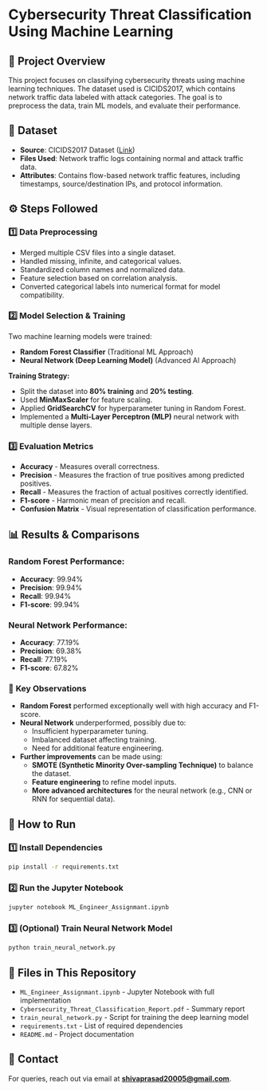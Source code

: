 # Cybersecurity Threat Classification Using Machine Learning

## 📌 Project Overview
This project focuses on classifying cybersecurity threats using machine learning techniques. The dataset used is CICIDS2017, which contains network traffic data labeled with attack categories. The goal is to preprocess the data, train ML models, and evaluate their performance.

## 📂 Dataset
- **Source**: CICIDS2017 Dataset ([Link](https://www.unb.ca/cic/datasets/ids.html))
- **Files Used**: Network traffic logs containing normal and attack traffic data.
- **Attributes**: Contains flow-based network traffic features, including timestamps, source/destination IPs, and protocol information.

## ⚙️ Steps Followed
### 1️⃣ Data Preprocessing
- Merged multiple CSV files into a single dataset.
- Handled missing, infinite, and categorical values.
- Standardized column names and normalized data.
- Feature selection based on correlation analysis.
- Converted categorical labels into numerical format for model compatibility.

### 2️⃣ Model Selection & Training
Two machine learning models were trained:
- **Random Forest Classifier** (Traditional ML Approach)
- **Neural Network (Deep Learning Model)** (Advanced AI Approach)

**Training Strategy:**
- Split the dataset into **80% training** and **20% testing**.
- Used **MinMaxScaler** for feature scaling.
- Applied **GridSearchCV** for hyperparameter tuning in Random Forest.
- Implemented a **Multi-Layer Perceptron (MLP)** neural network with multiple dense layers.

### 3️⃣ Evaluation Metrics
- **Accuracy** - Measures overall correctness.
- **Precision** - Measures the fraction of true positives among predicted positives.
- **Recall** - Measures the fraction of actual positives correctly identified.
- **F1-score** - Harmonic mean of precision and recall.
- **Confusion Matrix** - Visual representation of classification performance.

## 📊 Results & Comparisons
### **Random Forest Performance:**
- **Accuracy**: 99.94%
- **Precision**: 99.94%
- **Recall**: 99.94%
- **F1-score**: 99.94%

### **Neural Network Performance:**
- **Accuracy**: 77.19%
- **Precision**: 69.38%
- **Recall**: 77.19%
- **F1-score**: 67.82%

### 🔄 **Key Observations**
- **Random Forest** performed exceptionally well with high accuracy and F1-score.
- **Neural Network** underperformed, possibly due to:
  - Insufficient hyperparameter tuning.
  - Imbalanced dataset affecting training.
  - Need for additional feature engineering.
- **Further improvements** can be made using:
  - **SMOTE (Synthetic Minority Over-sampling Technique)** to balance the dataset.
  - **Feature engineering** to refine model inputs.
  - **More advanced architectures** for the neural network (e.g., CNN or RNN for sequential data).

## 🚀 How to Run
### 1️⃣ Install Dependencies
```bash
pip install -r requirements.txt
```

### 2️⃣ Run the Jupyter Notebook
```bash
jupyter notebook ML_Engineer_Assignmant.ipynb
```

### 3️⃣ (Optional) Train Neural Network Model
```python
python train_neural_network.py
```

## 📎 Files in This Repository
- `ML_Engineer_Assignmant.ipynb` - Jupyter Notebook with full implementation
- `Cybersecurity_Threat_Classification_Report.pdf` - Summary report
- `train_neural_network.py` - Script for training the deep learning model
- `requirements.txt` - List of required dependencies
- `README.md` - Project documentation

## 📌 Contact
For queries, reach out via email at **shivaprasad20005@gmail.com**.
